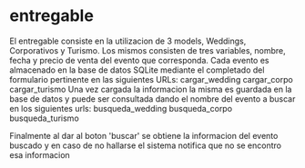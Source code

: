 # entregable

El entregable consiste en la utilizacion de 3 models, Weddings, Corporativos y Turismo. Los mismos consisten de tres variables, nombre, fecha y precio de venta del evento que corresponda.
Cada evento es almacenado en la base de datos SQLite mediante el completado del formulario pertinente en las siguientes URLs:
cargar_wedding
cargar_corpo
cargar_turismo
Una vez cargada la informacion la misma es guardada en la base de datos y puede ser consultada dando el nombre del evento a buscar en los siguientes urls:
busqueda_wedding
busqueda_corpo
busqueda_turismo

Finalmente al dar al boton 'buscar' se obtiene la informacion del evento buscado y en caso de no hallarse el sistema notifica que no se encontro esa informacion
  
